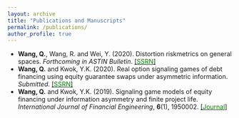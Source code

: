 ```yaml
---
layout: archive
title: "Publications and Manuscripts"
permalink: /publications/
author_profile: true
---
```


* **Wang, Q.**, Wang, R. and Wei, Y. (2020). Distortion riskmetrics on general spaces. *Forthcoming in ASTIN Bulletin*. [[<span style="color:green">SSRN</span>]](https://papers.ssrn.com/sol3/papers.cfm?abstract_id=3510363) 
* **Wang, Q.** and Kwok, Y.K. (2020). Real option signaling games of debt financing using equity guarantee swaps under asymmetric information. *Submitted*. [[<span style="color:green">SSRN</span>]](https://papers.ssrn.com/sol3/papers.cfm?abstract_id=3442989)
* **Wang, Q.** and Kwok, Y.K. (2019). Signaling game models of equity financing under information asymmetry and finite project life. *International Journal of Financial Engineering*, **6**(1), 1950002. [[<span style="color:green">Journal</span>]](https://www.worldscientific.com/doi/10.1142/S2424786319500026)
